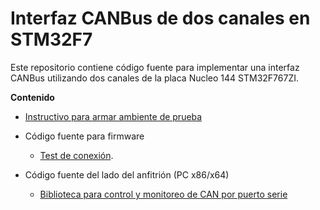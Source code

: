 # Interfaz CANBus de dos canales en STM32F7

Este repositorio contiene código fuente para implementar una interfaz CANBus utilizando dos canales de la placa Nucleo 144 STM32F767ZI.

**Contenido**

- [Instructivo para armar ambiente de prueba](doc/hw_setup.md) 

- Código fuente para firmware
  - [Test de conexión](./target/can_connection_test/README.md).
- Código fuente del lado del anfitrión (PC x86/x64)
  - [Biblioteca para control y monitoreo de CAN por puerto serie](host/libcanserial/README.md)

